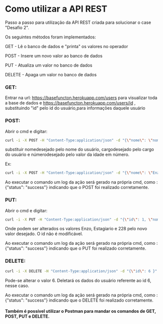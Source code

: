 # Como utilizar a API REST

Passo a passo para utilização da API REST criada para solucionar o case "Desafio 2".



Os seguintes métodos foram implementados:


GET - Lê o banco de dados e "printa" os valores no operador

POST - Insere um novo valor ao banco de dados

PUT - Atualiza um valor no banco de dados

DELETE - Apaga um valor no banco de dados

### GET:

Entrar na url: 	https://basefuncton.herokuapp.com/users para visualizar toda a base de dados e 
		https://basefuncton.herokuapp.com/users/id , substituindo "id" pelo id do usuário,para informações daquele usuário


### POST:

Abrir o cmd e digitar: 

```sh
curl -i -X POST -H "Content-Type:application/json" -d "{\"nome\": \"nomedesejado\", \"cargo\": \"cargodesejado\", \"idade\": númerodesejado }" https://basefuncton.herokuapp.com/users
```

substituir nomedesejado pelo nome do usuário, cargodesejado pelo cargo do usuário e númerodesejado pelo valor da idade em número.

Ex:
```sh
curl -i -X POST -H "Content-Type:application/json" -d "{\"nome\": \"Enzo\", \"cargo\": \"Estagiario\", \"idade\": 28 }" https://basefuncton.herokuapp.com/users
```

Ao executar o comando um log da ação será gerado na própria cmd, como : {"status": "success"} indicando que o POST foi realizado corretamente.

### PUT:

Abrir o cmd e digitar:

```sh
curl -i -X PUT -H "Content-Type:application/json" -d "{\"id\": 1, \"nome\": \"Enzo\", \"cargo\": \"Estagiario\", \"idade\": 228 }" https://basefuncton.herokuapp.com/users
```

Onde podem ser alterados os valores Enzo, Estagiario e 228 pelo novo valor desejado. O id não é modificável.

Ao executar o comando um log da ação será gerado na própria cmd, como : {"status": "success"} indicando que o PUT foi realizado corretamente.

### DELETE:

```sh
curl -i -X DELETE -H "Content-Type:application/json" -d "{\"id\": 6 }" https://basefuncton.herokuapp.com/users 
```

Pode-se alterar o valor 6. Deletará os dados do usuário referente ao id 6, nesse caso.

Ao executar o comando um log da ação será gerado na própria cmd, como : {"status": "success"} indicando que o DELETE foi realizado corretamente.



#### Também é possível utilizar o Postman para mandar os comandos de GET, POST, PUT e DELETE.
